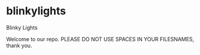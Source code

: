 blinkylights
============

Blinky Lights

Welcome to our repo. PLEASE DO NOT USE SPACES IN YOUR FILESNAMES, thank you.
